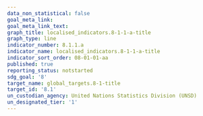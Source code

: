 ```yaml
---
data_non_statistical: false
goal_meta_link: 
goal_meta_link_text: 
graph_title: localised_indicators.8-1-1-a-title
graph_type: line
indicator_number: 8.1.1.a
indicator_name: localised_indicators.8-1-1-a-title
indicator_sort_order: 08-01-01-aa
published: true
reporting_status: notstarted
sdg_goal: '8'
target_name: global_targets.8-1-title
target_id: '8.1'
un_custodian_agency: United Nations Statistics Division (UNSD)
un_designated_tier: '1'
---
```

